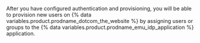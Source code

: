 After you have configured authentication and provisioning, you will be able to provision new users on {% data variables.product.prodname_dotcom_the_website %} by assigning users or groups to the {% data variables.product.prodname_emu_idp_application %} application.
